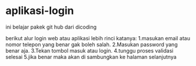 # aplikasi-login
ini belajar pakek git hub dari dicoding

berikut alur login web atau aplikasi lebih rinci katanya:
1.masukan email atau nomor telepon yang benar gak boleh salah.
2.Masukan password yang benar aja.
3.Tekan tombol masuk atau login.
4.tunggu proses validasi selesai
5.jika benar maka akan di sambungkan ke halaman selanjutnya
